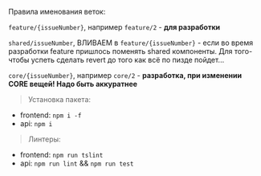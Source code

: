 Правила именования веток:

`feature/{issueNumber}`, например `feature/2` - **для разработки**

`shared/issueNumber`, ВЛИВАЕМ в `feature/{issueNumber}` - если во время разработки feature пришлось поменять shared компоненты. Для того-чтобы успеть сделать revert до того как всё по пизде пойдет...

`core/{issueNumber}`, например `core/2` - **разработка, при изменении CORE вещей! Надо быть аккуратнее**

> Установка пакета: 
  - frontend: `npm i -f`
  - api: `npm i`

> Линтеры: 
  - frontend: `npm run tslint`
  - api: `npm run lint` && `npm run test`